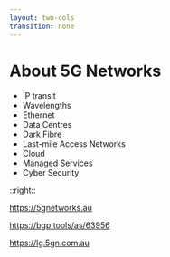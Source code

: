 ```yaml
---
layout: two-cols
transition: none
---
```

# About 5G Networks

- IP transit
- Wavelengths
- Ethernet
- Data Centres
- Dark Fibre
- Last-mile Access Networks
- Cloud
- Managed Services
- Cyber Security

::right::

https://5gnetworks.au

https://bgp.tools/as/63956

https://lg.5gn.com.au

<!--
For those in the room that haven't heard of us, no the 5G doesn't stand for _that_ 5G.

5G Networks is a telco with a full suite of traditional services, operating a MPLS network spanning the coast of Australia from Brisbane to Perth, as well as New Zealand, Singapore and the United States.

On top of your usual culprits like transit and intercapital services, we operate an optical network to underpin this connectivity, offering wavelength services on major domestic and international routes. We also have our own dark fibre network in Sydney, Melbourne, Brisbane and Adelaide, connecting into our own data centre facilities.

As part of our recent acquisition of AUCyber, we have a bolstered cloud and managed services offering, as well as bringing cyber security into the folds of our product set across the broader group.
-->